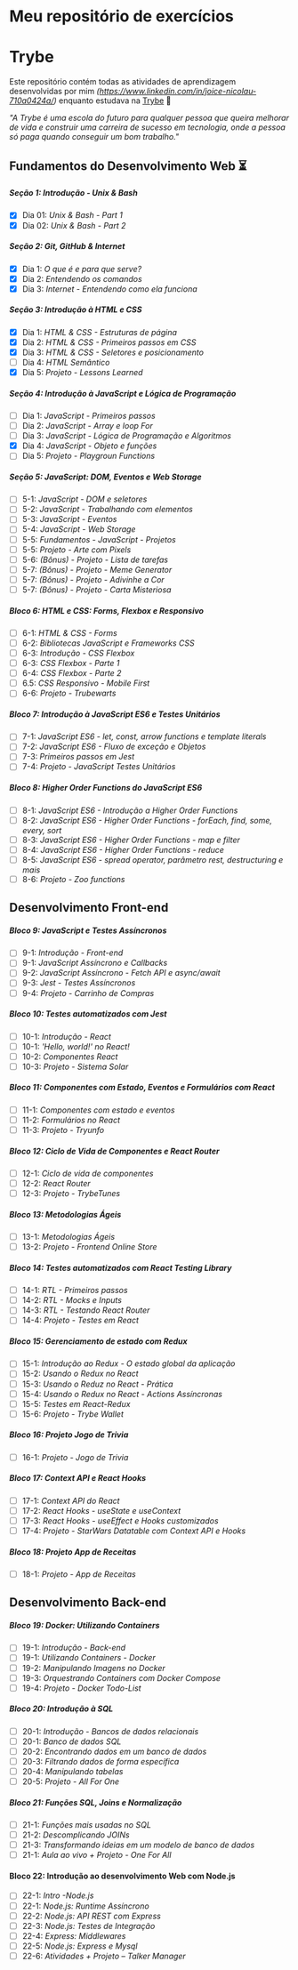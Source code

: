 # Meu repositório de exercícios

# Trybe

Este repositório contém todas as atividades de aprendizagem desenvolvidas por mim _(https://www.linkedin.com/in/joice-nicolau-710a0424a/)_ enquanto estudava na [Trybe](https://www.betrybe.com/) :rocket:

_"A Trybe é uma escola do futuro para qualquer pessoa que queira melhorar de vida e construir uma carreira de sucesso em tecnologia, onde a pessoa só paga quando conseguir um bom trabalho."_

## Fundamentos do Desenvolvimento Web :hourglass_flowing_sand:

##### Seção 1: Introdução - Unix & Bash 

- [X] Dia 01: _Unix & Bash - Part 1_
- [X] Dia 02: _Unix & Bash - Part 2_

##### Seção 2: Git, GitHub & Internet

- [X] Dia 1: _O que é e para que serve?_
- [X] Dia 2: _Entendendo os comandos_
- [X] Dia 3: _Internet - Entendendo como ela funciona_

##### Seção 3: Introdução à HTML e CSS

- [X] Dia 1: _HTML & CSS - Estruturas de página_
- [X] Dia 2: _HTML & CSS - Primeiros passos em CSS_
- [X] Dia 3: _HTML & CSS - Seletores e posicionamento_
- [ ] Dia 4: _HTML Semântico_
- [X] Dia 5: _Projeto - Lessons Learned_ 

##### Seção 4: Introdução à JavaScript e Lógica de Programação

- [ ] Dia 1: _JavaScript - Primeiros passos_
- [ ] Dia 2: _JavaScript - Array e loop For_
- [ ] Dia 3: _JavaScript - Lógica de Programação e Algoritmos_
- [X] Dia 4: _JavaScript - Objeto e funções_
- [ ] Dia 5: _Projeto - Playgroun Functions_

##### Seção 5: JavaScript: DOM, Eventos e Web Storage

- [ ] 5-1: _JavaScript - DOM e seletores_
- [ ] 5-2: _JavaScript - Trabalhando com elementos_
- [ ] 5-3: _JavaScript - Eventos_
- [ ] 5-4: _JavaScript - Web Storage_
- [ ] 5-5: _Fundamentos - JavaScript - Projetos_ 
- [ ] 5-5: _Projeto - Arte com Pixels_
- [ ] 5-6: _(Bônus) - Projeto - Lista de tarefas_
- [ ] 5-7: _(Bônus) - Projeto - Meme Generator_
- [ ] 5-7: _(Bônus) - Projeto - Adivinhe a Cor_ 
- [ ] 5-7: _(Bônus) - Projeto - Carta Misteriosa_

##### Bloco 6: HTML e CSS: Forms, Flexbox e Responsivo
 
- [ ] 6-1: _HTML & CSS - Forms_
- [ ] 6-2: _Bibliotecas JavaScript e Frameworks CSS_
- [ ] 6-3: _Introdução - CSS Flexbox_
- [ ] 6-3: _CSS Flexbox - Parte 1_
- [ ] 6-4: _CSS Flexbox - Parte 2_
- [ ] 6.5: _CSS Responsivo - Mobile First_
- [ ] 6-6: _Projeto - Trubewarts_

##### Bloco 7: Introdução à JavaScript ES6 e Testes Unitários

- [ ] 7-1: _JavaScript ES6 - let, const, arrow functions e template literals_
- [ ] 7-2: _JavaScript ES6 - Fluxo de exceção e Objetos_
- [ ] 7-3: _Primeiros passos em Jest_
- [ ] 7-4: _Projeto - JavaScript Testes Unitários_
 
##### Bloco 8: Higher Order Functions do JavaScript ES6

- [ ] 8-1: _JavaScript ES6 - Introdução a Higher Order Functions_
- [ ] 8-2: _JavaScript ES6 - Higher Order Functions - forEach, find, some, every, sort_ 
- [ ] 8-3: _JavaScript ES6 - Higher Order Functions - map e filter_
- [ ] 8-4: _JavaScript ES6 - Higher Order Functions - reduce_ 
- [ ] 8-5: _JavaScript ES6 - spread operator, parâmetro rest, destructuring e mais_
- [ ] 8-6: _Projeto - Zoo functions_
 
## Desenvolvimento Front-end 

##### Bloco 9: JavaScript  e Testes Assíncronos

- [ ] 9-1: _Introdução - Front-end_
- [ ] 9-1: _JavaScript Assíncrono e Callbacks_
- [ ] 9-2: _JavaScript Assíncrono - Fetch API e async/await_
- [ ] 9-3: _Jest - Testes Assíncronos_
- [ ] 9-4: _Projeto - Carrinho de Compras_

##### Bloco 10: Testes automatizados com Jest
- [ ] 10-1: _Introdução - React_
- [ ] 10-1: _'Hello, world!' no React!_
- [ ] 10-2: _Componentes React_
- [ ] 10-3: _Projeto - Sistema Solar_  
 
##### Bloco 11: Componentes com Estado, Eventos e Formulários com React
- [ ] 11-1: _Componentes com estado e eventos_
- [ ] 11-2: _Formulários no React_
- [ ] 11-3: _Projeto - Tryunfo_

##### Bloco 12: Ciclo de Vida de Componentes e React Router
- [ ] 12-1: _Ciclo de vida de componentes_ 
- [ ] 12-2: _React Router_ 
- [ ] 12-3: _Projeto - TrybeTunes_
 
##### Bloco 13: Metodologias Ágeis 
- [ ] 13-1: _Metodologias Ágeis_ 
- [ ] 13-2: _Projeto - Frontend Online Store_ 

##### Bloco 14: Testes automatizados com React Testing Library
- [ ] 14-1: _RTL - Primeiros passos_ 
- [ ] 14-2: _RTL - Mocks e Inputs_ 
- [ ] 14-3: _RTL - Testando React Router_
- [ ] 14-4: _Projeto - Testes em React_
 
##### Bloco 15: Gerenciamento de estado com Redux
- [ ] 15-1: _Introdução ao Redux - O estado global da aplicação_ 
- [ ] 15-2: _Usando o Redux no React_
- [ ] 15-3: _Usando o Reduz no React - Prática_
- [ ] 15-4: _Usando o Redux no React - Actions Assíncronas_
- [ ] 15-5: _Testes em React-Redux_
- [ ] 15-6: _Projeto - Trybe Wallet_
 
##### Bloco 16: Projeto Jogo de Trivia
- [ ] 16-1: _Projeto - Jogo de Trivia_
 
##### Bloco 17: Context API e React Hooks
- [ ] 17-1: _Context API do React_ 
- [ ] 17-2: _React Hooks - useState e useContext_
- [ ] 17-3: _React Hooks - useEffect e Hooks customizados_
- [ ] 17-4: _Projeto - StarWars Datatable com Context API e Hooks_
 
##### Bloco 18: Projeto App de Receitas
- [ ] 18-1: _Projeto - App de Receitas_

## Desenvolvimento Back-end

##### Bloco 19: Docker: Utilizando Containers
- [ ] 19-1: _Introdução - Back-end_
- [ ] 19-1: _Utilizando Containers - Docker_
- [ ] 19-2: _Manipulando Imagens no Docker_
- [ ] 19-3: _Orquestrando Containers com Docker Compose_
- [ ] 19-4: _Projeto - Docker Todo-List_

##### Bloco 20: Introdução à SQL
- [ ] 20-1: _Introdução - Bancos de dados relacionais_
- [ ] 20-1: _Banco de dados SQL_
- [ ] 20-2: _Encontrando dados em um banco de dados_
- [ ] 20-3: _Filtrando dados de forma específica_
- [ ] 20-4: _Manipulando tabelas_
- [ ] 20-5: _Projeto - All For One_
 
##### Bloco 21: Funções SQL, Joins e Normalização
- [ ] 21-1: _Funções mais usadas no SQL_
- [ ] 21-2: _Descomplicando JOINs_ 
- [ ] 21-3: _Transformando ideias em um modelo de banco de dados_
- [ ] 21-1: _Aula ao vivo + Projeto - One For All_

#### Bloco 22: Introdução ao desenvolvimento Web com Node.js

- [ ] 22-1: _Intro -Node.js_
- [ ] 22-1: _Node.js: Runtime Assíncrono_
- [ ] 22-2: _Node.js: API REST com Express_ 
- [ ] 22-3: _Node.js: Testes de Integração_
- [ ] 22-4: _Express: Middlewares_
- [ ] 22-5: _Node.js: Express e Mysql_
- [ ] 22-6: _Atividades + Projeto – Talker Manager_
